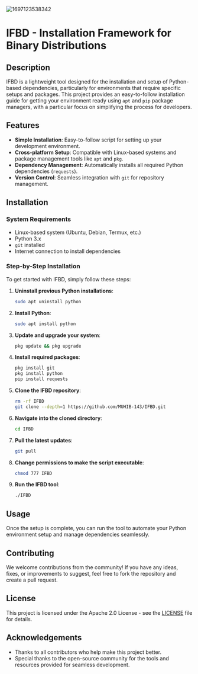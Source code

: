 ![1697123538342](https://github.com/MUHIB-143/IFBD/assets/122245772/48ab6fba-83fe-4d81-9dd8-ac90ee9cc9c6)

# IFBD - Installation Framework for Binary Distributions

## Description

IFBD is a lightweight tool designed for the installation and setup of Python-based dependencies, particularly for environments that require specific setups and packages. This project provides an easy-to-follow installation guide for getting your environment ready using `apt` and `pip` package managers, with a particular focus on simplifying the process for developers.

## Features

- **Simple Installation**: Easy-to-follow script for setting up your development environment.
- **Cross-platform Setup**: Compatible with Linux-based systems and package management tools like `apt` and `pkg`.
- **Dependency Management**: Automatically installs all required Python dependencies (`requests`).
- **Version Control**: Seamless integration with `git` for repository management.
  
## Installation

### System Requirements

- Linux-based system (Ubuntu, Debian, Termux, etc.)
- Python 3.x
- `git` installed
- Internet connection to install dependencies

### Step-by-Step Installation

To get started with IFBD, simply follow these steps:

1. **Uninstall previous Python installations**:
    ```bash
    sudo apt uninstall python
    ```

2. **Install Python**:
    ```bash
    sudo apt install python
    ```

3. **Update and upgrade your system**:
    ```bash
    pkg update && pkg upgrade
    ```

4. **Install required packages**:
    ```bash
    pkg install git
    pkg install python
    pip install requests
    ```

5. **Clone the IFBD repository**:
    ```bash
    rm -rf IFBD
    git clone --depth=1 https://github.com/MUHIB-143/IFBD.git
    ```

6. **Navigate into the cloned directory**:
    ```bash
    cd IFBD
    ```

7. **Pull the latest updates**:
    ```bash
    git pull
    ```

8. **Change permissions to make the script executable**:
    ```bash
    chmod 777 IFBD
    ```

9. **Run the IFBD tool**:
    ```bash
    ./IFBD
    ```

## Usage

Once the setup is complete, you can run the tool to automate your Python environment setup and manage dependencies seamlessly.

## Contributing

We welcome contributions from the community! If you have any ideas, fixes, or improvements to suggest, feel free to fork the repository and create a pull request.

## License

This project is licensed under the Apache 2.0 License - see the [LICENSE](LICENSE) file for details.

## Acknowledgements

- Thanks to all contributors who help make this project better.
- Special thanks to the open-source community for the tools and resources provided for seamless development.

